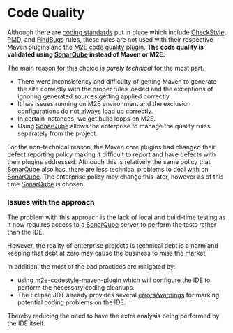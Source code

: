 Code Quality
============

Although there are [coding standards][1] put in place which include
[CheckStyle][2], [PMD][3], and [FindBugs][4] rules, these rules are not
used with their respective Maven plugins and the [M2E code quality plugin][6].
**The code quality is validated using [SonarQube][5] instead of Maven or M2E.**

The main reason for this choice is *purely technical* for the most part.

* There were inconsistency and difficulty of getting Maven to generate the
  site correctly with the proper rules loaded and the exceptions of ignoring 
  generated sources getting applied correctly.
* It has issues running on M2E environment and the exclusion configurations
  do not always load up correctly.
* In certain instances, we get build loops on M2E.
* Using [SonarQube][5] allows the enterprise to manage the quality rules
  separately from the project.

For the non-technical reason, the Maven core plugins had changed their defect
reporting policy making it difficult to report and have defects with their
plugins addressed.  Although this is relatively the same policy that
[SonarQube][5] also has, there are less technical problems to deal with on
[SonarQube][5].  The enterprise policy may change this later, however as of
this time [SonarQube][5] is chosen.

### Issues with the approach

The problem with this approach is the lack of local and build-time testing 
as it now requires access to a [SonarQube][5] server to perform the tests
rather than the IDE.

However, the reality of enterprise projects is technical debt is a norm and
keeping that debt at zero may cause the business to miss the market.

In addition, the most of the bad practices are mitigated by:

* using [m2e-codestyle-maven-plugin][7] which will configure the IDE to 
  perform the necessary coding cleanups.
* The Eclipse JDT already provides several [errors/warnings][8] for marking
  potential coding problems on the IDE.

Thereby reducing the need to have the extra analysis being performed by the
IDE itself.

[1]: http://site.trajano.net/coding-standards/
[2]: http://site.trajano.net/coding-standards/checkstyle.html
[3]: http://site.trajano.net/coding-standards/pmd.html
[4]: http://site.trajano.net/coding-standards/findbugs.html
[5]: http://www.sonarqube.org/
[6]: https://github.com/m2e-code-quality/m2e-code-quality
[7]: http://site.trajano.net/m2e-codestyle-maven-plugin/
[8]: http://help.eclipse.org/luna/index.jsp?topic=/org.eclipse.jdt.doc.user/reference/preferences/java/compiler/ref-preferences-errors-warnings.htm